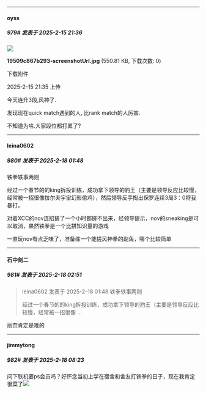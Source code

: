﻿
*****

####  oyss  
##### 979#       发表于 2025-2-15 21:36

<img src="https://img.saraba1st.com/forum/202502/15/213503wuiuuigkluplugcc.jpg" referrerpolicy="no-referrer">

<strong>19509c867b293-screenshotUrl.jpg</strong> (550.81 KB, 下载次数: 0)

下载附件

2025-2-15 21:35 上传

今天连升3段,风神了.

发现现在quick match遇到的人, 比rank match的人厉害.

不知道为啥.大家段位都打累了?


*****

####  leina0602  
##### 980#       发表于 2025-2-18 01:48

铁拳轶事两则

经过一个春节的的king拆投训练，成功拿下领导的豹王（主要是领导反应比较慢，经常被一招很像拉尔夫宇宙幻影偷鸡），然后领导反手掏出保罗连续3局3：0将我暴打。

对着XCC的nov连招搓了一个小时都搓不出来，经领导提示，nov的sneaking是可以取消，果然铁拳是一个比拼知识量的游戏

一直玩nov有点乏味了，准备练一个能搓风神拳的副角，哪个比较简单


*****

####  石中剑二  
##### 981#       发表于 2025-2-18 02:51

<blockquote>leina0602 发表于 2025-2-18 01:48
铁拳轶事两则

经过一个春节的的king拆投训练，成功拿下领导的豹王（主要是领导反应比较慢，经常被一招很像 ...</blockquote>
丽奈肯定是难的


*****

####  jimmytong  
##### 982#       发表于 2025-2-18 08:23

问下联机要ps会员吗？好怀念当初上学在宿舍和舍友打铁拳的日子，现在我肯定很菜了<img src="https://static.saraba1st.com/image/smiley/face2017/035.png" referrerpolicy="no-referrer">

